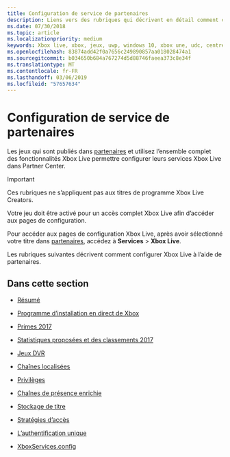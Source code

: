 ```yaml
---
title: Configuration de service de partenaires
description: Liens vers des rubriques qui décrivent en détail comment configurer les services Xbox Live dans Partner Center.
ms.date: 07/30/2018
ms.topic: article
ms.localizationpriority: medium
keywords: Xbox live, xbox, jeux, uwp, windows 10, xbox une, udc, centre de développement universelle
ms.openlocfilehash: 83874add42f0a7656c249890857aa018028474a1
ms.sourcegitcommit: b034650b684a767274d5d88746faeea373c8e34f
ms.translationtype: MT
ms.contentlocale: fr-FR
ms.lasthandoff: 03/06/2019
ms.locfileid: "57657634"
---
```

# <a name="partner-center-service-configuration"></a>Configuration de service de partenaires

Les jeux qui sont publiés dans [partenaires](https://partner.microsoft.com/dashboard) et utilisez l’ensemble complet des fonctionnalités Xbox Live permettre configurer leurs services Xbox Live dans Partner Center.

> [!IMPORTANT]
> Ces rubriques ne s’appliquent pas aux titres de programme Xbox Live Creators.

Votre jeu doit être activé pour un accès complet Xbox Live afin d’accéder aux pages de configuration.

Pour accéder aux pages de configuration Xbox Live, après avoir sélectionné votre titre dans [partenaires](https://partner.microsoft.com/dashboard), accédez à **Services** > **Xbox Live**.


Les rubriques suivantes décrivent comment configurer Xbox Live à l’aide de partenaires.

## <a name="in-this-section"></a>Dans cette section

* [Résumé](dev-center/summary.md)

* [Programme d’installation en direct de Xbox](dev-center/xbox-live-setup.md)

* [Primes 2017](dev-center/achievements-in-udc.md)

* [Statistiques proposées et des classements 2017](dev-center/featured-stats-and-leaderboards.md)

* [Jeux DVR](dev-center/game-dvr.md)

* [Chaînes localisées](dev-center/localized-strings.md)

* [Privilèges](dev-center/privileges.md)

* [Chaînes de présence enrichie](dev-center/rich-presence-configuration.md)

* [Stockage de titre](dev-center/title-storage.md)

* [Stratégies d’accès](dev-center/access-policies-udc.md)

* [L’authentification unique](dev-center/single-sign-on.md)

* [XboxServices.config](../xboxservices-config.md)